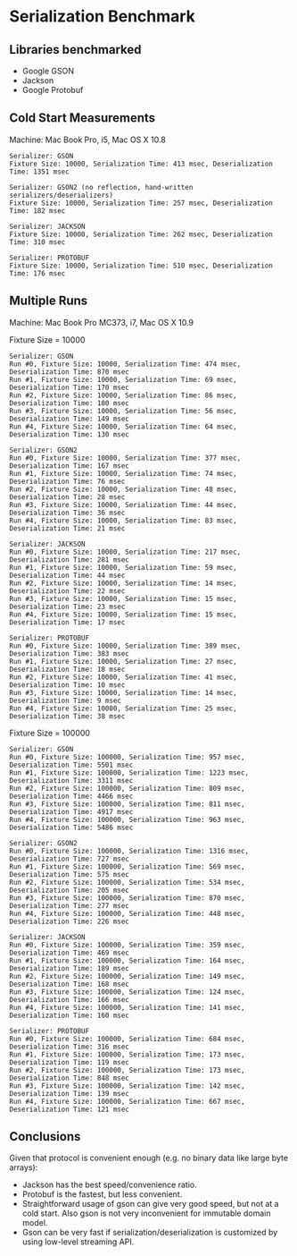 Serialization Benchmark
=======================

## Libraries benchmarked

* Google GSON
* Jackson
* Google Protobuf

## Cold Start Measurements

Machine: Mac Book Pro, i5, Mac OS X 10.8

```
Serializer: GSON
Fixture Size: 10000, Serialization Time: 413 msec, Deserialization Time: 1351 msec

Serializer: GSON2 (no reflection, hand-written serializers/deserializers)
Fixture Size: 10000, Serialization Time: 257 msec, Deserialization Time: 182 msec

Serializer: JACKSON
Fixture Size: 10000, Serialization Time: 262 msec, Deserialization Time: 310 msec

Serializer: PROTOBUF
Fixture Size: 10000, Serialization Time: 510 msec, Deserialization Time: 176 msec
```

## Multiple Runs

Machine: Mac Book Pro MC373, i7, Mac OS X 10.9

Fixture Size = 10000
```
Serializer: GSON
Run #0, Fixture Size: 10000, Serialization Time: 474 msec, Deserialization Time: 870 msec
Run #1, Fixture Size: 10000, Serialization Time: 69 msec, Deserialization Time: 170 msec
Run #2, Fixture Size: 10000, Serialization Time: 86 msec, Deserialization Time: 180 msec
Run #3, Fixture Size: 10000, Serialization Time: 56 msec, Deserialization Time: 149 msec
Run #4, Fixture Size: 10000, Serialization Time: 64 msec, Deserialization Time: 130 msec

Serializer: GSON2
Run #0, Fixture Size: 10000, Serialization Time: 377 msec, Deserialization Time: 167 msec
Run #1, Fixture Size: 10000, Serialization Time: 74 msec, Deserialization Time: 76 msec
Run #2, Fixture Size: 10000, Serialization Time: 48 msec, Deserialization Time: 28 msec
Run #3, Fixture Size: 10000, Serialization Time: 44 msec, Deserialization Time: 36 msec
Run #4, Fixture Size: 10000, Serialization Time: 83 msec, Deserialization Time: 21 msec

Serializer: JACKSON
Run #0, Fixture Size: 10000, Serialization Time: 217 msec, Deserialization Time: 281 msec
Run #1, Fixture Size: 10000, Serialization Time: 59 msec, Deserialization Time: 44 msec
Run #2, Fixture Size: 10000, Serialization Time: 14 msec, Deserialization Time: 22 msec
Run #3, Fixture Size: 10000, Serialization Time: 15 msec, Deserialization Time: 23 msec
Run #4, Fixture Size: 10000, Serialization Time: 15 msec, Deserialization Time: 17 msec

Serializer: PROTOBUF
Run #0, Fixture Size: 10000, Serialization Time: 389 msec, Deserialization Time: 383 msec
Run #1, Fixture Size: 10000, Serialization Time: 27 msec, Deserialization Time: 18 msec
Run #2, Fixture Size: 10000, Serialization Time: 41 msec, Deserialization Time: 10 msec
Run #3, Fixture Size: 10000, Serialization Time: 14 msec, Deserialization Time: 9 msec
Run #4, Fixture Size: 10000, Serialization Time: 25 msec, Deserialization Time: 38 msec
```

Fixture Size = 100000
```
Serializer: GSON
Run #0, Fixture Size: 100000, Serialization Time: 957 msec, Deserialization Time: 5501 msec
Run #1, Fixture Size: 100000, Serialization Time: 1223 msec, Deserialization Time: 3311 msec
Run #2, Fixture Size: 100000, Serialization Time: 809 msec, Deserialization Time: 4466 msec
Run #3, Fixture Size: 100000, Serialization Time: 811 msec, Deserialization Time: 4917 msec
Run #4, Fixture Size: 100000, Serialization Time: 963 msec, Deserialization Time: 5486 msec

Serializer: GSON2
Run #0, Fixture Size: 100000, Serialization Time: 1316 msec, Deserialization Time: 727 msec
Run #1, Fixture Size: 100000, Serialization Time: 569 msec, Deserialization Time: 575 msec
Run #2, Fixture Size: 100000, Serialization Time: 534 msec, Deserialization Time: 205 msec
Run #3, Fixture Size: 100000, Serialization Time: 870 msec, Deserialization Time: 277 msec
Run #4, Fixture Size: 100000, Serialization Time: 448 msec, Deserialization Time: 226 msec

Serializer: JACKSON
Run #0, Fixture Size: 100000, Serialization Time: 359 msec, Deserialization Time: 469 msec
Run #1, Fixture Size: 100000, Serialization Time: 164 msec, Deserialization Time: 189 msec
Run #2, Fixture Size: 100000, Serialization Time: 149 msec, Deserialization Time: 168 msec
Run #3, Fixture Size: 100000, Serialization Time: 124 msec, Deserialization Time: 166 msec
Run #4, Fixture Size: 100000, Serialization Time: 141 msec, Deserialization Time: 160 msec

Serializer: PROTOBUF
Run #0, Fixture Size: 100000, Serialization Time: 684 msec, Deserialization Time: 316 msec
Run #1, Fixture Size: 100000, Serialization Time: 173 msec, Deserialization Time: 119 msec
Run #2, Fixture Size: 100000, Serialization Time: 173 msec, Deserialization Time: 848 msec
Run #3, Fixture Size: 100000, Serialization Time: 142 msec, Deserialization Time: 139 msec
Run #4, Fixture Size: 100000, Serialization Time: 667 msec, Deserialization Time: 121 msec
```

## Conclusions

Given that protocol is convenient enough (e.g. no binary data like large byte arrays):

* Jackson has the best speed/convenience ratio.
* Protobuf is the fastest, but less convenient.
* Straightforward usage of gson can give very good speed, but not at a cold start.
Also gson is not very inconvenient for immutable domain model.
* Gson can be very fast if serialization/deserialization is customized by using low-level streaming API.
